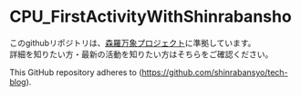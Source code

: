 # CPU_FirstActivityWithShinrabansho

このgithubリポジトリは、[森羅万象プロジェクト](https://github.com/shinrabansyo/tech-blog)に準拠しています。  
詳細を知りたい方・最新の活動を知りたい方はそちらをご確認ください。


This GitHub repository adheres to (https://github.com/shinrabansyo/tech-blog).  
